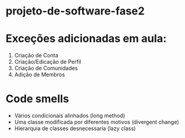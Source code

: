 # projeto-de-software-fase2
# Exceções adicionadas em aula: 
1) Criação de Conta
2) Criação/Edicação de Perfil
5) Criação de Comunidades
6) Adição de Membros

# Code smells
- Vários condicionais alinhados (long method)
- Uma classe modificada por diferentes motivos (divergent change)
- Hierarquia de classes desnecessaria (lazy class)
